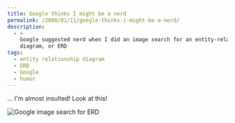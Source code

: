 ```yaml
---
title: Google thinks I might be a nerd
permalink: /2008/01/11/google-thinks-i-might-be-a-nerd/
description:
  - >
    Google suggested nerd when I did an image search for an entity-relationship
    diagram, or ERD
tags:
  - entity relationship diagram
  - ERD
  - Google
  - humor
---
```

&#8230; I'm almost insulted! Look at this!

![Google image search for ERD][1]

 [1]: http://www.xaprb.com/blog/wp-content/uploads/2008/01/erd_nerd.png
